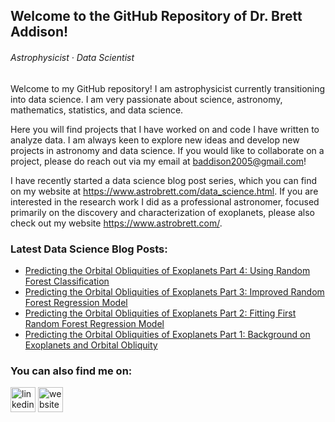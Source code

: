 ## Welcome to the GitHub Repository of Dr. Brett Addison!

###### *Astrophysicist · Data Scientist*

Welcome to my GitHub repository! I am astrophysicist currently transitioning into data science. I am very passionate about science, astronomy, mathematics, statistics, and data science.

Here you will find projects that I have worked on and code I have written to analyze data. I am always keen to explore new ideas and develop new projects in astronomy and data science. If you would like to collaborate on a project, please do reach out via my email at <baddison2005@gmail.com>!

I have recently started a data science blog post series, which you can find on my website at <https://www.astrobrett.com/data_science.html>. If you are interested in the research work I did as a professional astronomer, focused primarily on the discovery and characterization of exoplanets, please also check out my website <https://www.astrobrett.com/>.

### Latest Data Science Blog Posts:

<!-- BLOG-POST-LIST:START -->
- [Predicting the Orbital Obliquities of Exoplanets Part 4: Using Random Forest Classification](https://www.astrobrett.com/obliquity_ML_part4.html)
- [Predicting the Orbital Obliquities of Exoplanets Part 3: Improved Random Forest Regression Model](https://www.astrobrett.com/obliquity_ML_part3.html)
- [Predicting the Orbital Obliquities of Exoplanets Part 2: Fitting First Random Forest Regression Model](https://www.astrobrett.com/obliquity_ML_part2_blog.html)
- [Predicting the Orbital Obliquities of Exoplanets Part 1: Background on Exoplanets and Orbital Obliquity](https://www.astrobrett.com/obliquity_ML_part1.html)
<!-- BLOG-POST-LIST:END -->

### You can also find me on:

[<img src='https://content.linkedin.com/content/dam/me/business/en-us/amp/brand-site/v2/bg/LI-Bug.svg.original.svg' alt='linkedin' height='40'>](https://www.linkedin.com/in/dr-brett-addison-810941b8/) [<img src='https://www.astrobrett.com/images/favicon.png' alt='website' height='40'>](https://www.astrobrett.com/)
